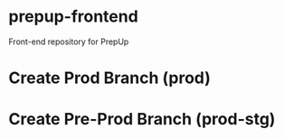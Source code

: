 # prepup-frontend

Front-end repository for PrepUp

# Create Prod Branch (prod)

# Create Pre-Prod Branch (prod-stg)
